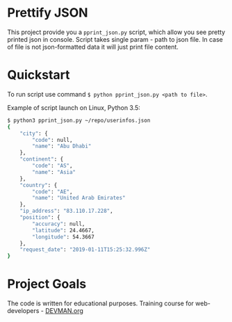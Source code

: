 # Prettify JSON

This project provide you a `pprint_json.py` script, which allow you see pretty printed json in console.
Script takes single param - path to json file. In case of file is not json-formatted data it will just print file content.

# Quickstart

To run script use command `$ python pprint_json.py <path to file>`.

Example of script launch on Linux, Python 3.5:

```bash
$ python3 pprint_json.py ~/repo/userinfos.json
{
    "city": {
        "code": null,
        "name": "Abu Dhabi"
    },
    "continent": {
        "code": "AS",
        "name": "Asia"
    },
    "country": {
        "code": "AE",
        "name": "United Arab Emirates"
    },
    "ip_address": "83.110.17.228",
    "position": {
        "accuracy": null,
        "latitude": 24.4667,
        "longitude": 54.3667
    },
    "request_date": "2019-01-11T15:25:32.996Z"
}

```

# Project Goals

The code is written for educational purposes. Training course for web-developers - [DEVMAN.org](https://devman.org)
